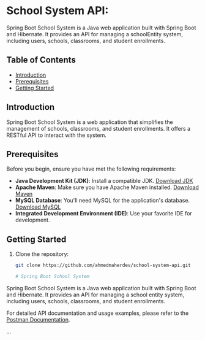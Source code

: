 # School System API:

Spring Boot School System is a Java web application built with Spring Boot and Hibernate. It provides an API for managing a schoolEntity system, including users, schools, classrooms, and student enrollments.

## Table of Contents

- [Introduction](#introduction)
- [Prerequisites](#prerequisites)
- [Getting Started](#getting-started)

## Introduction

Spring Boot School System is a web application that simplifies the management of schools, classrooms, and student enrollments. It offers a RESTful API to interact with the system.

## Prerequisites

Before you begin, ensure you have met the following requirements:

- **Java Development Kit (JDK)**: Install a compatible JDK. [Download JDK](https://www.oracle.com/java/technologies/javase-downloads.html)
- **Apache Maven**: Make sure you have Apache Maven installed. [Download Maven](https://maven.apache.org/download.cgi)
- **MySQL Database**: You'll need MySQL for the application's database. [Download MySQL](https://dev.mysql.com/downloads/installer/)
- **Integrated Development Environment (IDE)**: Use your favorite IDE for development.

## Getting Started

1. Clone the repository:

   ```sh
   git clone https://github.com/ahmedmaherdev/school-system-api.git

   # Spring Boot School System

Spring Boot School System is a Java web application built with Spring Boot and Hibernate. It provides an API for managing a school entity system, including users, schools, classrooms, and student enrollments.

For detailed API documentation and usage examples, please refer to the [Postman Documentation](https://documenter.getpostman.com/view/17068729/2s9YRGx9N7).

...
